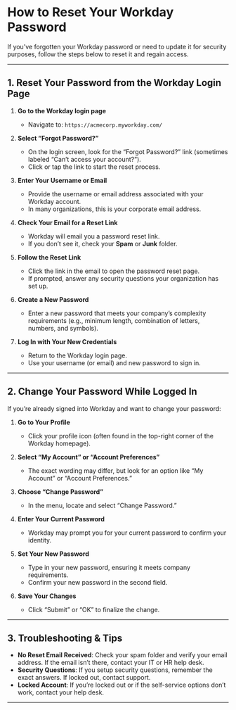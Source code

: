 # How to Reset Your Workday Password

If you’ve forgotten your Workday password or need to update it for security purposes, follow the steps below to reset it and regain access.

---

## 1. Reset Your Password from the Workday Login Page

1. **Go to the Workday login page**  
   - Navigate to: `https://acmecorp.myworkday.com/`

2. **Select “Forgot Password?”**  
   - On the login screen, look for the “Forgot Password?” link (sometimes labeled “Can’t access your account?”).  
   - Click or tap the link to start the reset process.

3. **Enter Your Username or Email**  
   - Provide the username or email address associated with your Workday account.  
   - In many organizations, this is your corporate email address.

4. **Check Your Email for a Reset Link**  
   - Workday will email you a password reset link.  
   - If you don’t see it, check your **Spam** or **Junk** folder.

5. **Follow the Reset Link**  
   - Click the link in the email to open the password reset page.  
   - If prompted, answer any security questions your organization has set up.

6. **Create a New Password**  
   - Enter a new password that meets your company’s complexity requirements (e.g., minimum length, combination of letters, numbers, and symbols).

7. **Log In with Your New Credentials**  
   - Return to the Workday login page.  
   - Use your username (or email) and new password to sign in.

---

## 2. Change Your Password While Logged In

If you’re already signed into Workday and want to change your password:

1. **Go to Your Profile**  
   - Click your profile icon (often found in the top-right corner of the Workday homepage).

2. **Select “My Account” or “Account Preferences”**  
   - The exact wording may differ, but look for an option like “My Account” or “Account Preferences.”

3. **Choose “Change Password”**  
   - In the menu, locate and select “Change Password.”

4. **Enter Your Current Password**  
   - Workday may prompt you for your current password to confirm your identity.

5. **Set Your New Password**  
   - Type in your new password, ensuring it meets company requirements.  
   - Confirm your new password in the second field.

6. **Save Your Changes**  
   - Click “Submit” or “OK” to finalize the change.

---

## 3. Troubleshooting & Tips

- **No Reset Email Received**: Check your spam folder and verify your email address. If the email isn’t there, contact your IT or HR help desk.  
- **Security Questions**: If you setup security questions, remember the exact answers. If locked out, contact support.  
- **Locked Account**: If you’re locked out or if the self-service options don’t work, contact your help desk.

---